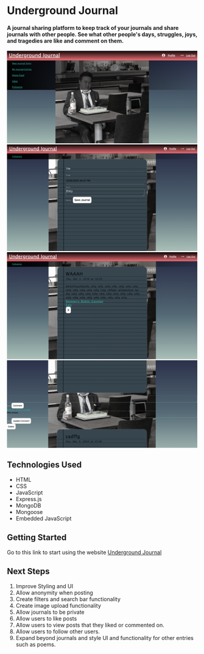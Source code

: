 # Underground Journal
#### A journal sharing platform to keep track of your journals and share journals with other people. See what other people's days, struggles, joys, and tragedies are like and comment on them.

<p>
    <img src="./public/images/Screenshot1.png" width="500">
	<img src="./public/images/Screenshot2.png" width="500">
	<img src="./public/images/Screenshot3.png" width="500">
	<img src="./public/images/Screenshot4.png" width="500">
</p>

## Technologies Used
- HTML
- CSS
- JavaScript
- Express.js
- MongoDB
- Mongoose
- Embedded JavaScript

## Getting Started
Go to this link to start using the website
[Underground Journal](http://https://underground-journal.herokuapp.com/posts "Underground Journal")

## Next Steps
1. Improve Styling and UI
2. Allow anonymity when posting
3. Create filters and search bar functionality
4. Create image upload functionality
5. Allow journals to be private
6. Allow users to like posts
7. Allow users to view posts that they liked or commented on.
8. Allow users to follow other users.
9. Expand beyond journals and style UI and functionality for other entries such as poems.
